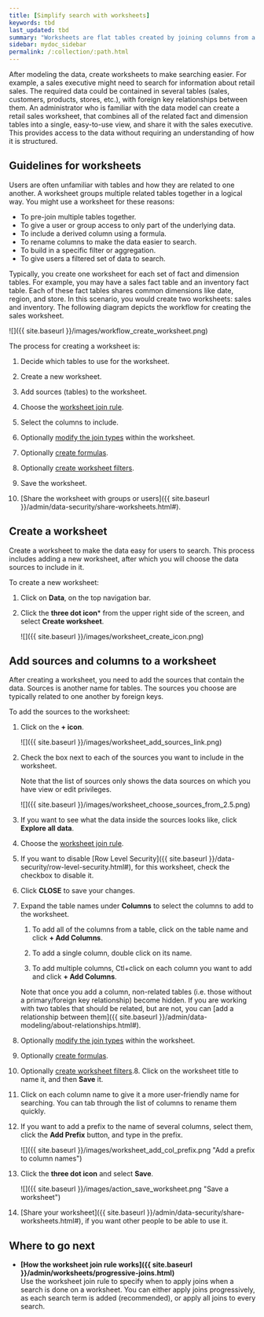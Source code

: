 ```yaml
---
title: [Simplify search with worksheets]
keywords: tbd
last_updated: tbd
summary: "Worksheets are flat tables created by joining columns from a set of one or more tables or imported datasets. "
sidebar: mydoc_sidebar
permalink: /:collection/:path.html
---
```


After modeling the data, create worksheets to make searching easier. For example, a sales executive might need to search for information about retail sales. The required data could be contained in several tables (sales, customers, products, stores, etc.), with foreign key relationships between them. An administrator who is familiar with the data model can create a retail sales worksheet, that combines all of the related fact and dimension tables into a single, easy-to-use view, and share it with the sales executive. This provides access to the data without requiring an understanding of how it is structured.

## Guidelines for worksheets

Users are often unfamiliar with tables and how they are related to one another. A worksheet groups multiple related tables together in a logical way.  You might use a worksheet for these reasons:

-   To pre-join multiple tables together.
-   To give a user or group access to only part of the underlying data.
-   To include a derived column using a formula.
-   To rename columns to make the data easier to search.
-   To build in a specific filter or aggregation.
-   To give users a filtered set of data to search.

Typically, you create one worksheet for each set of fact and dimension tables. For example, you may have a sales fact table and an inventory fact table. Each of these fact tables shares common dimensions like date, region, and store. In this scenario, you would create two worksheets: sales and inventory. The following diagram depicts the workflow for creating the sales worksheet.

![]({{ site.baseurl }}/images/workflow_create_worksheet.png)

The process for creating a worksheet is:

1.  Decide which tables to use for the worksheet.

2.  Create a new worksheet.

3.  Add sources (tables) to the worksheet.

4.  Choose the [worksheet join rule](progressive-joins.html#).

5.  Select the columns to include.

6.  Optionally [modify the join types](mod-ws-internal-joins.html#) within the worksheet.

7.  Optionally [create formulas](create-formula.html#).

8.  Optionally [create worksheet filters](create-ws-filter.html#).

9.  Save the worksheet.

10.  [Share the worksheet with groups or users]({{ site.baseurl }}/admin/data-security/share-worksheets.html#).

## Create a worksheet

Create a worksheet to make the data easy for users to search. This process includes adding a new worksheet, after which you will choose the data sources to include in it.

To create a new worksheet:

1. Click on **Data**, on the top navigation bar.

2. Click the **three dot icon*** from the upper right side of the screen, and select **Create worksheet**.

    ![]({{ site.baseurl }}/images/worksheet_create_icon.png)


## Add sources and columns to a worksheet

After creating a worksheet, you need to add the sources that contain the data. Sources is another name for tables. The sources you choose are typically related to one another by foreign keys.

To add the sources to the worksheet:

1.  Click on the **+ icon**.

    ![]({{ site.baseurl }}/images/worksheet_add_sources_link.png)

2. Check the box next to each of the sources you want to include in the worksheet.

    Note that the list of sources only shows the data sources on which you have view or edit privileges.

    ![]({{ site.baseurl }}/images/worksheet_choose_sources_from_2.5.png)

3. If you want to see what the data inside the sources looks like, click **Explore all data**.

4. Choose the [worksheet join rule](progressive-joins.html#).

5. If you want to disable [Row Level Security]({{ site.baseurl }}/data-security/row-level-security.html#), for this worksheet, check the checkbox to disable it.

6. Click **CLOSE** to save your changes.

7. Expand the table names under **Columns** to select the columns to add to the worksheet.

    1. To add all of the columns from a table, click on the table name and click **+ Add Columns**.

    2. To add a single column, double click on its name.

    3. To add multiple columns, Ctl+click on each column you want to add and click **+ Add Columns**.

    Note that once you add a column, non-related tables (i.e. those without a primary/foreign key relationship) become hidden. If you are working with two tables that should be related, but are not, you can [add a relationship between them]({{ site.baseurl }}/admin/data-modeling/about-relationships.html#).

8.  Optionally [modify the join types](mod-ws-internal-joins.html#) within the worksheet.

9.  Optionally [create formulas](create-formula.html#).

10.  Optionally [create worksheet filters](create-ws-filter.html#).8. Click on the worksheet title to name it, and then **Save** it.

11. Click on each column name to give it a more user-friendly name for searching. You can tab through the list of columns to rename them quickly.

12.  If you want to add a prefix to the name of several columns, select them, click the **Add Prefix** button, and type in the prefix.

     ![]({{ site.baseurl }}/images/worksheet_add_col_prefix.png "Add a prefix to column names")

13. Click the **three dot icon** and select **Save**.

    ![]({{ site.baseurl }}/images/action_save_worksheet.png "Save a worksheet")

14.  [Share your worksheet]({{ site.baseurl }}/admin/data-security/share-worksheets.html#), if you want other people to be able to use it.

## Where to go next

-   **[How the worksheet join rule works]({{ site.baseurl }}/admin/worksheets/progressive-joins.html)**  
Use the worksheet join rule to specify when to apply joins when a search is done on a worksheet. You can either apply joins progressively, as each search term is added (recommended), or apply all joins to every search.
